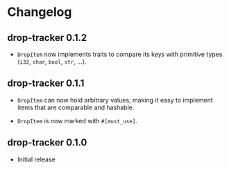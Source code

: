 # Changelog

## drop-tracker 0.1.2

* `DropItem` now implements traits to compare its keys with primitive types
  (`i32`, `char`, `bool`, `str`, ...).

## drop-tracker 0.1.1

* `DropItem` can now hold arbitrary values, making it easy to implement items
  that are comparable and hashable.

* `DropItem` is now marked with `#[must_use]`.

## drop-tracker 0.1.0

* Initial release
